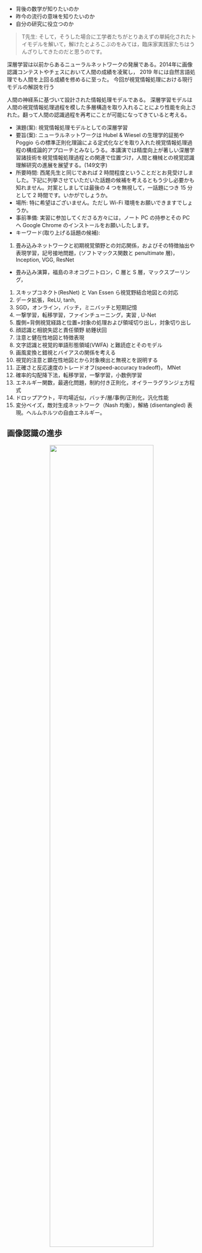 
- 背後の数学が知りたいのか
- 昨今の流行の意味を知りたいのか
- 自分の研究に役立つのか


> T先生: そして，そうした場合に工学者たちがとりあえずの単純化されたトイモデルを解いて，解けたとよろこぶのをみては，臨床家実践家たちはうんざりしてきたのだと思うのです。

深層学習は以前からあるニューラルネットワークの発展である。2014年に画像認識コンテストやチェスにおいて人間の成績を凌駕し，
2019 年には自然言語処理でも人間を上回る成績を修めるに至った。
今回が視覚情報処理における現行モデルの解説を行う

人間の神経系に基づいて設計された情報処理モデルである。
深層学習モデルは人間の視覚情報処理過程を模した多層構造を取り入れることにより性能を向上された。翻って人間の認識過程を再考にことが可能になってきていると考える。

- 演題(案): 視覚情報処理モデルとしての深層学習
- 要旨(案): ニューラルネットワークは Hubel & Wiesel の生理学的証拠や Poggio らの標準正則化理論による定式化などを取り入れた視覚情報処理過程の構成論的アプローチとみなしうる。本講演では精度向上が著しい深層学習諸技術を視覚情報処理過程との関連で位置づけ，人間と機械との視覚認識理解研究の進展を展望する。(149文字)
- 所要時間: 西尾先生と同じであれば 2 時間程度ということだとお見受けしました。下記に列挙させていただいた話題の候補を考えるともう少し必要かも知れません。対案としましては最後の 4 つを無視して，一話題につき 15 分として 2 時間です。いかがでしょうか。
- 場所: 特に希望はございません。ただし Wi-Fi 環境をお願いできますでしょうか。
- 事前準備: 実習に参加してくださる方々には，ノート PC の持参とその PC へ Google Chrome のインストールをお願いしたします。
- キーワード(取り上げる話題の候補): 

1. 畳み込みネットワークと初期視覚領野との対応関係，およびその特徴抽出や表現学習，記号接地問題，(ソフトマックス関数と penultimate 層)，Inception, VGG, ResNet
  - 畳み込み演算，福島のネオコグニトロン，C 層と S 層，マックスプーリング，
1. スキップコネクト(ResNet) と Van Essen ら視覚野結合地図との対応
1. データ拡張，ReLU, tanh, 
1. SGD，オンライン，バッチ，ミニバッチと短期記憶
1. 一撃学習，転移学習，ファインチューニング，実習 , U-Net
1. 腹側=背側視覚経路と位置=対象の処理および領域切り出し，対象切り出し
1. 顔認識と相貌失認と責任領野 紡錘状回
1. 注意と健在性地図と特徴表現
1. 文字認識と視覚的単語形態領域(VWFA) と難読症とそのモデル
1. 画風変換と錯視とバイアスの関係を考える
1. 視覚的注意と顕在性地図とから対象検出と無視とを説明する
1. 正確さと反応速度のトレードオフ(speed-accuracy tradeoff)， MNet
1. 確率的勾配降下法，転移学習，一撃学習，小数例学習
1. エネルギー関数，最適化問題，制約付き正則化，オイラーラグランジェ方程式
1. ドロップアウト，平均場近似，バッチ/層/事例/正則化，汎化性能
1. 変分ベイズ，敵対生成ネットワーク（Nash 均衡），解絡 (disentangled) 表現。ヘルムホルツの自由エネルギー。


## 画像認識の進歩

<div align="center">
	<img src="assets/imagenet_results.svg" style="width:74%"><br/>
</div>

<div align="center">
	<img src="assets/2012AlexNet_Result.svg" style="width:74%"><br/>
</div>

<div align="center">
	<img src="assets/2012AlexNet_2.svg" style="width:94%"><br/>
</div>

背景には，エコシステムの充実がある

1. OS の 64 ビット化
2. GPU 利用
2. GitHub
3. arXiv
4. SNS, stackoverflow, Facebook, 
5. Python Framework


## 標準正則化理論
[@Poggio1985,@1995GirosiPoggio,@1999Riesenhuber_Poggio,@2005Serre_Poggio] と正則化L1, L2, L0, ElasticNet

[@1999Riesenhuber_Poggio] は MAX


<div align="center">
	<img src="assets/1999Riesenhuber_Poggio_fig2.svg" style="width:49%"><br/>
	<img src="assets/1999Riesenhuber_Poggio_fig3.svg" style="width:94%"><br/>
</div>

# Eco system
- AMT 
- ArXiv (Aritcle repository)
- GitHub (Source code repository)
- Colabratory
- Kaggle (Competition)
- Linux (Open Source Software)
- Medium (blog)
- Python, R (Free software packages)
- PyTorch, TensorFlow, Keras
- Reddit, stackoverflow, stackexchange (SNSs)


<div align="center">
	<img src="assets/2019-03-03github_stars0.png" style="width:84%"><br/>
	GitHub でも星の数の推移<br/>
	<img src="assets/2019-03-03github_stars.png" style="width:84%"><br/>
	同期間の TensorFlow を除いた場合の星の数
</div>

上記の図から，[TensorFlow](https://www.tensorflow.org/), [Keras](https://keras.io/), [PyTorch](https://pytorch.org/) が人気であることが分かる。
Keras は TensorFlow 2.0 に統合されるので，実質は TensorFlow と PyTorch になる。TensorFlow は商業ユーザが多い。一方 Pytorch は研究ベースである。
実際 [arXiv](https://arxiv.org/) で発表される深層学習関係の論文に付属するソースコードはほぼ PyTorch となっている。
加えて State of the arts のスコアボードサイト https://paperswithcode.com/sota を観ると，提供されるソースコードは PyTorch が主流である。
したがって，今後の研究ベースで取り組む際には PyTorch を第一選択肢と考えた方が良いと思われる。

とは言え Keras は簡単に操作できる利点が指摘できる。したがって 教育用には keras，ビジネス用途では TensorFlow, 研究用途では PyTorch という棲み分けが発生していると考えられる。
実際，

```R
install.packages("nnet") # nnet のインストール
library("nnet")          # nnet 使用宣言
```

のような簡単な R の使い方と ほぼ 同じような感覚で keras は使用可能である。[Rstudio](https://rstudio.com/) と同じような感覚で
ブラウザ上で python を動作させる開発環境 jupyter notebook がある。この jupyter notebook をクラウド上で実行する環境を
[colaboratory](https://colab.research.google.com/notebooks/welcome.ipynb?hl=en), ここでは省略して Colab と呼ぶことにする。
もしくはアイコンを用いて <img src="assets/colab_icon.png" style="width:10%"> と表現することとする。


```python
!pip install keras  # keras のインストール
import keras        # keras 使用宣言
```

深層学習が流行した一因として，これらのフレームワークの普及が挙げられます。これらのフレームワークはすべて自動微分が実装されているので，面倒な微分作業をする必要がありません。


## PyTorch

- Imperative  (vs Functional) Programmming
- Dynamic Graph (like Chainer), `Define by Run`

## オイラー=ラグランジェ方程式と正則化項

Original: https://ja.wikipedia.org/wiki/%E3%82%AA%E3%82%A4%E3%83%A9%E3%83%BC%EF%BC%9D%E3%83%A9%E3%82%B0%E3%83%A9%E3%83%B3%E3%82%B8%E3%83%A5%E6%96%B9%E7%A8%8B%E5%BC%8F

3次元デカルト座標 $\boldsymbol{x}=(x,y,z)$ の場合を考える。このとき時間微分 $\dot{\boldsymbol{x}}=\boldsymbol{v}=(v_x,v_y,v_z)$ は速度である。また ポテンシャルは速度には依らないものとする。
ラグランジアン $L$ は『$\text{運動エネルギー} - \text{ポテンシャル}$』の形をしており
\[
L({\boldsymbol{x}},{\boldsymbol{v}},t)=\frac{m}{2}
({v_{x}}^{2}+{v_{y}}^{2}+{v_{z}}^{2})-V(\boldsymbol{x})
\]
である。

このとき，ラグランジュの運動方程式は
\[
m{\dot{\boldsymbol{v}}} = -\nabla V({\boldsymbol{x}})
\]
となり ニュートンの運動方程式に一致する。

ニュートン力学においては 関数 $u_{i}$ は一般化座標 $q_{i}$ であり，その変数は時間 $t$ である。一般化座標の次元 $f$ を系の（力学的な）自由度という。
関数 $F$ はラグランジアン $L$ がその役割を果たす。 オイラー＝ラグランジュ方程式は
\[
\frac{\partial L}{\partial q_{i}}(q(t),{\dot{q}}(t),t) - {\frac{d}{dt}}\left({\frac{\partial L}{\partial {\dot{q}}_{i}}} (q(t),{\dot{q}}(t),t)\right) = 0
\]
となる。なお、ドットは時間による微分を表す。この式を特に **ラグランジュの運動方程式** と呼ぶこともある。
**一般化運動量** は
\[
p_{i}\left(q(t),{\dot{q}}(t),t\right) = \frac{\partial L}{\partial\dot{q}_i}\left(q(t),\dot{q}(t),t\right)
\]
で定義され、これを使うとオイラー＝ラグランジュ方程式は
\[
\dot{p}_{i}=
\frac{\partial L}{\partial q_{i}}\left(q(t),{\dot {q}}(t),t\right)
\]
と書き換えられる。上式右辺を一般化力と呼ぶ事にすると，上述の方程式は「$\text{一般化運動量の微分}=\text{一般化力}$」を意味する。

ニュートン方程式は「運動量の微分＝力」であったので、オイラー＝ラグランジュ方程式はニュートン方程式を一般化座標に拡張したものであるとみなす事ができる。

## Poggio の標準正則化理論

<div aling="center">
<!--	<img src="assets/1985Poggio_1.svg" style="width:49%">-->
	<img src="assets/1985Poggio_2.svg" style="width:49%">
	<img src="assets/1985Poggio_3.svg" style="width:49%">
<!--
 	<img src="assets/1985Poggio_3math.svg" style="width:49%">
	<img src="assets/1985Poggio_Fig2nocaps.svg" style="width:49%">
 -->
</div>

機械学習の文脈では，重み崩壊 weight decay などと呼ばれてきたが，標準正則化理論とオイラー=ラグランジェ方程式との関係で言うと見通しが良い。
オイラー=ラグランジェ方程式はラグランジェの未定乗数法により変分法，条件付き最適化，になるので，物理学，経済学，などへの応用も盛んである。

重み減衰[@1991Krogh_weight_decay] については，古典的なニューラルネットワークで研究されてきており，From  https://machinelearningmastery.com/how-to-reduce-overfitting-in-deep-learning-with-weight-regularization/


The classic text on Multilayer Perceptrons “Neural Smithing: Supervised Learning in Feedforward Artificial Neural Networks” provides a worked example demonstrating the impact of weight decay by first training a model without any regularization, then steadily increasing the penalty. They demonstrate graphically that weight decay has the effect of improving the resulting decision function.

> net was trained […] with weight decay increasing from 0 to 1E-5 at 1200 epochs, to 1E-4 at 2500 epochs, and to 1E-3 at 400 epochs. […] The surface is smoother and transitions are more gradual
— Page 270, Neural Smithing: Supervised Learning in Feedforward Artificial Neural Networks, 1999.

This is an interesting procedure that may be worth investigating. The authors also comment on the difficulty of predicting the effect of weight decay on a problem.

> … it is difficult to predict ahead of time what value is needed to achieve desired results. The value of 0.001 was chosen arbitrarily because it is a typically cited round number
— Page 270, Neural Smithing: Supervised Learning in Feedforward Artificial Neural Networks, 1999.

## 腹側経路と背側経路

<div aling="center">
	<img src="assets/2015Redmo_YOLO_fig2.svg" style="width:74%"><br/>
	<img src="assets/2016Liu_SSD-fig2.svg" style="width:74%"><br/>
</div>

<div align="center">
<img src="assets/1987Livingstone_Hubel_tab2.svg" style="width:74%">
</div>